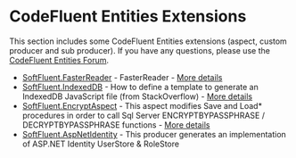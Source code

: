 CodeFluent Entities Extensions
==============================

This section includes some CodeFluent Entities extensions (aspect, custom producer and sub producer).
If you have any questions, please use the [CodeFluent Entities Forum](http://www.softfluent.com/Forums).

* [SoftFluent.FasterReader](https://github.com/SoftFluent/CodeFluent-Entities/tree/master/Extensions/SoftFluent.FasterReader) - FasterReader - [More details](http://blog.codefluententities.com/2014/03/27/fetch-performance-of-codefluent-entities/)
* [SoftFluent.IndexedDB](https://github.com/SoftFluent/CodeFluent-Entities/tree/master/Extensions/SoftFluent.IndexedDB) - How to define a template to generate an IndexedDB JavaScript file (from StackOverflow) - [More details](http://stackoverflow.com/questions/21028847/how-to-properly-create-a-new-producer/21162222#21162222)
* [SoftFluent.EncryptAspect](https://github.com/SoftFluent/CodeFluent-Entities/tree/master/Extensions/SoftFluent.EncryptAspect) - This aspect modifies Save and Load* procedures in order to call Sql Server ENCRYPTBYPASSPHRASE / DECRYPTBYPASSPHRASE functions - [More details](http://blog.codefluententities.com/2013/09/25/writing-a-custom-codefluent-entities-aspect-to-encrypt-decrypt-columns-values-at-runtime/)
* [SoftFluent.AspNetIdentity](https://github.com/SoftFluent/CodeFluent-Entities/tree/master/Extensions/SoftFluent.AspNetIdentity) - This producer generates an implementation of ASP.NET Identity UserStore & RoleStore
